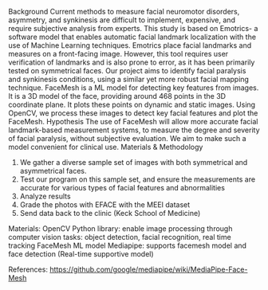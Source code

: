 Background
	Current methods to measure facial neuromotor disorders, asymmetry, and synkinesis are difficult to implement, expensive, and require subjective analysis from experts. This study is based on Emotrics- a software model that enables automatic facial landmark localization with the use of Machine Learning techniques. Emotrics place facial landmarks and measures on a front-facing image. However, this tool requires user verification of landmarks and is also prone to error, as it has been primarily tested on symmetrical faces. 
  Our project aims to identify facial paralysis and synkinesis conditions, using a similar yet more robust facial mapping technique. FaceMesh is a ML model for detecting key features from images. It is a 3D model of the face, providing around 468 points in the 3D coordinate plane. It plots these points on dynamic and static images. Using OpenCV, we process these images to detect key facial features and plot the FaceMesh. 
Hypothesis
  The use of FaceMesh will allow more accurate facial landmark-based measurement systems, to measure the degree and severity of facial paralysis, without subjective evaluation. 
  We aim to make such a model convenient for clinical use.
Materials & Methodology

  1. We gather a diverse sample set of images with both symmetrical and asymmetrical faces.
  2. Test our program on this sample set, and ensure the measurements are accurate for various types of facial features and abnormalities
  3. Analyze results
  4. Grade the photos with EFACE with the MEEI dataset
  5. Send data back to the clinic (Keck School of Medicine)

Materials:
  OpenCV Python library: enable image processing through computer vision tasks: object detection, facial recognition, real time tracking
  FaceMesh ML model 
  Mediapipe: supports facemesh model and face detection (Real-time supportive model)

References:
  https://github.com/google/mediapipe/wiki/MediaPipe-Face-Mesh
